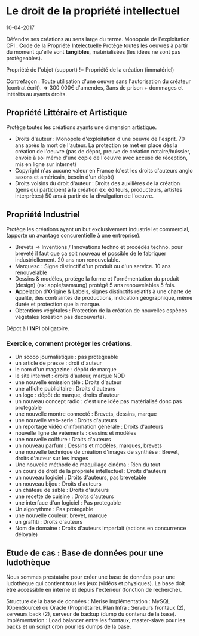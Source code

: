 # Le droit de la propriété intellectuel
10-04-2017

Défendre ses créations au sens large du terme.
Monopole de l'exploitation
CPI : **C**ode de la **P**ropriété **I**ntelectuelle
Protège toutes les oeuvres à partir du moment qu'elle sont **tangibles**, matérialisées (les idées ne sont pas protègeables).

Propriété de l'objet (support) != Propriété de la création (immatériel)

Contrefaçon : Toute utilisation d'une oeuvre sans l'autorisation du créateur (contrat écrit). => 300 000€ d'amendes, 3ans de prison + dommages et intérêts au ayants droits.

## **P**ropriété **L**ittéraire et **A**rtistique
Protège toutes les créations ayants une dimension artistique.
* Droits d'auteur : Monopole d'exploitation d'une oeuvre de l'esprit. 70 ans après la mort de l'auteur. La protection se met en place dès la création de l'oeuvre (pas de dépot, preuve de création notaire/huissier, envoie à soi même d'une copie de l'oeuvre avec accusé de réception, mis en ligne sur internet)
* Copyright n'as aucune valeur en France (c'est les droits d'auteurs anglo saxons et américain, besoin d'un dépôt)
* Droits voisins du droit d'auteur : Droits des auxilières de la création (gens qui participent à la création ex: éditeurs, producteurs, artistes interprètes) 50 ans à partir de la divulgation de l'oeuvre.


## **P**ropriété **I**ndustriel
Protège les créations ayant un but exclusivement industriel et commercial, (apporte un avantage concurentielle à une entreprise).
* Brevets => Inventions / Innovations techno et procédés techno.
pour breveté il faut que ça soit nouveau et possible de le fabriquer industriellement. 20 ans non renouvelable.
* Marquesc : Signe distinctif d'un produit ou d'un service. 10 ans renouvelable
* Dessins & modèles, protège la forme et l'ornémentation du produit (design) (ex: apple/samsung) protégé 5 ans renouvelables 5 fois.
* **A**ppelation d'**O**rigine & Labels, signes distinctifs relatifs à une charte de qualité, des contraintes de productions, indication géographique, même durée et protection que la marque.
* Obtentions végétales : Protection de la création de nouvelles espèces végétales (création pas découverte).

Dépot à l'**INPI** obligatoire.

### Exercice, comment protéger les créations.

* Un scoop journalistique : pas protégeable
* un article de presse : droit d'auteur
* le nom d'un magazine : dépôt de marque
* le site internet : droits d'auteur, marque NDD
* une nouvelle émission télé : Droits d'auteur
* une affiche publicitaire : Droits d'auteurs
* un logo : dépôt de marque, droits d'auteur
* un nouveau concept radio : c'est une idée pas matérialisé donc pas protegable
* une nouvelle montre connecté : Brevets, dessins, marque
* une nouvelle web-serie : Droits d'auteurs
* un reportage vidéo d'information générale : Droits d'auteurs
* nouvelle ligne de vetements : dessins et modèles
* une nouvelle coiffure : Droits d'auteurs
* un nouveau parfum : Dessins et modèles, marques, brevets
* une nouvelle technique de création d'images de synthèse : Brevet, droits d'auteur sur les images
* Une nouvelle méthode de maquillage cinéma : Rien du tout
* un cours de droit de la propriété intellectuel : Droits d'auteurs
* un nouveau logiciel : Droits d'auteurs, pas brevetable
* un nouveau bijou : Droits d'auteurs
* un château de sable : Droits d'auteurs
* une recette de cuisine : Droits d'auteurs
* une interface d'un logiciel : Pas protegable
* Un algorythme : Pas protegable
* une nouvelle couleur: brevet, marque
* un graffiti : Droits d'auteurs
* Nom de domaine : Droits d'auteurs imparfait (actions en concurrence déloyale)

## Etude de cas : Base de données pour une ludothèque

Nous sommes prestataire pour créer une base de données pour une ludothèque qui contient tous les jeux (vidéos et physiques).
La base doit être accessible en interne et depuis l'extérieur (fonction de recherche).

Structure de la base de données : Merise
Implémentation : MySQL (OpenSource) ou Oracle (Propriétaire).
Plan Infra : Serveurs frontaux (2), serveurs back (2), serveur de backup (dump du contenu de la base).
Implémentation : Load balancer entre les frontaux, master-slave pour les backs et un script cron pour les dumps de la base.
